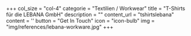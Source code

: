 +++
  col_size = "col-4"
  categorie = "Textilien / Workwear"
  title = "T-Shirts für die LEBANA GmbH"
  description = ""
  content_url = "tshirtslebana"
  content = ''
  button = "Get In Touch"
  icon = "icon-bulb"
  img = "img/references/lebana-workware.jpg"
+++